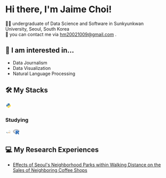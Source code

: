 # Hi there, I'm Jaime Choi!
🏃‍♀️ undergraduate of Data Science and Software in Sunkyunkwan University, Seoul, South Korea
<br/> 💌  you can contact me via hm20021009@gmail.com .
## 💭 I am interested in...
* Data Journalism
* Data Visualization
* Natural Language Processing
## 🛠 My Stacks
<code><img height="20" src="https://raw.githubusercontent.com/github/explore/80688e429a7d4ef2fca1e82350fe8e3517d3494d/topics/python/python.png"></code>
### Studying
<code><img height="20" src="https://raw.githubusercontent.com/github/explore/80688e429a7d4ef2fca1e82350fe8e3517d3494d/topics/mysql/mysql.png"></code>
<code><img height="20" src="https://raw.githubusercontent.com/github/explore/80688e429a7d4ef2fca1e82350fe8e3517d3494d/topics/r/r.png"></code>
## 💻 My Research Experiences
* [Effects of Seoul's Neighborhood Parks within Walking Distance on the Sales of Neighboring Coffee Shops](https://drive.google.com/file/d/1VCmtU1hw9ni00TkvQEx3JB8KvkIwTcNg/view?usp=sharing/)
